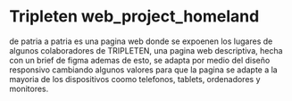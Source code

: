# Tripleten web_project_homeland

de patria a patria es una pagina web donde se expoenen los lugares de algunos colaboradores de TRIPLETEN, una pagina web descriptiva, hecha con un brief de figma ademas de esto, se adapta por medio del diseño responsivo
cambiando algunos valores para que la pagina se adapte a la mayoria de los dispositivos coomo telefonos, tablets, ordenadores y monitores.
